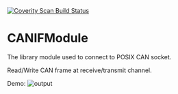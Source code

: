 <a href="https://scan.coverity.com/projects/shymaxtic-canifmodule">
  <img alt="Coverity Scan Build Status"
       src="https://scan.coverity.com/projects/19287/badge.svg"/>
</a>

# CANIFModule
The library module used to connect to POSIX CAN socket.

Read/Write CAN frame at receive/transmit channel.


Demo:
![output](https://user-images.githubusercontent.com/23006460/64430868-614b7700-d0e3-11e9-9aa6-5d8c061506c4.gif)
